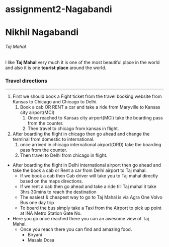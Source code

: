 # assignment2-Nagabandi
# Nikhil Nagabandi
###### Taj Mahal
I like **Taj Mahal** very much it is one of the most beautiful place in the world and also it is one **tourist place** around the world.

### Travel directions

---

1. First we should book a Fight ticket from the travel booking website from Kansas to Chicago and Chicago to Delhi.
    1. Book a cab OR RENT a car and take a ride from Maryville to Kansas city airport(MCI)
        1. Once reached to Kansas city airport(MCI) take the boarding pass from the counter.
        2. Then travel to chicago from kansas in flight.
2. After boarding the flight in chicago then go ahead and change the terminal from domestic to international.
    1. once arrived in chicago international airport(ORD) take the boarding pass from the counter.
    2. Then travel to Delhi from chicago in flight.
* After boarding the flight in Delhi international airport then go ahead and take the book a cab or Rent a car from Delhi airport to Taj mahal.
    * If we book a cab then Cab driver will take you to Taj mahal directly based on the maps directions.
    * If we rent a cab then go ahead and take a ride till Taj mahal it take 3hrs 30mins to reach the destination
    * The easiest & cheapest way to go to Taj Mahal is via Agra One Volvo Bus one day trip
    * To board the bus simply take a Taxi from the Airport to pick up point at INA Metro Station Gate No.
* Here you go once reached there you can an awesome view of Taj Mahal.
    * Once you reach there you can find and amazing food.
        * Biryani
        * Masala Dosa
